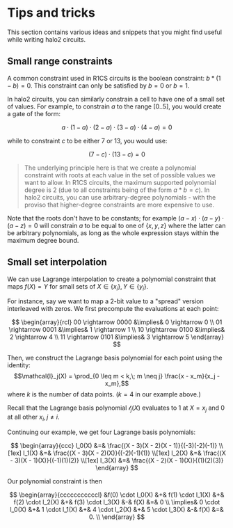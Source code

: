 # Tips and tricks

This section contains various ideas and snippets that you might find useful while writing
halo2 circuits.

## Small range constraints

A common constraint used in R1CS circuits is the boolean constraint: $b * (1 - b) = 0$.
This constraint can only be satisfied by $b = 0$ or $b = 1$.

In halo2 circuits, you can similarly constrain a cell to have one of a small set of
values. For example, to constrain $a$ to the range $[0..5]$, you would create a gate of
the form:

$$a \cdot (1 - a) \cdot (2 - a) \cdot (3 - a) \cdot (4 - a) = 0$$

while to constraint $c$ to be either 7 or 13, you would use:

$$(7 - c) \cdot (13 - c) = 0$$

> The underlying principle here is that we create a polynomial constraint with roots at
> each value in the set of possible values we want to allow. In R1CS circuits, the maximum
> supported polynomial degree is 2 (due to all constraints being of the form $a * b = c$).
> In halo2 circuits, you can use arbitrary-degree polynomials - with the proviso that
> higher-degree constraints are more expensive to use.

Note that the roots don't have to be constants; for example $(a - x) \cdot (a - y) \cdot (a - z) = 0$ will constrain $a$ to be equal to one of $\{ x, y, z \}$ where the latter can be arbitrary polynomials, as long as the whole expression stays within the maximum degree bound.

## Small set interpolation
We can use Lagrange interpolation to create a polynomial constraint that maps
$f(X) = Y$ for small sets of $X \in \{x_i\}, Y \in \{y_i\}$. 

For instance, say we want to map a 2-bit value to a "spread" version interleaved
with zeros. We first precompute the evaluations at each point:

$$
\begin{array}{rcl}
00 \rightarrow 0000 &\implies& 0 \rightarrow 0 \\
01 \rightarrow 0001 &\implies& 1 \rightarrow 1 \\
10 \rightarrow 0100 &\implies& 2 \rightarrow 4 \\
11 \rightarrow 0101 &\implies& 3 \rightarrow 5
\end{array}
$$

Then, we construct the Lagrange basis polynomial for each point using the
identity:
$$\mathcal{l}_j(X) = \prod_{0 \leq m < k,\; m \neq j} \frac{x - x_m}{x_j - x_m},$$
where $k$ is the number of data points. ($k = 4$ in our example above.)

Recall that the Lagrange basis polynomial $\mathcal{l}_j(X)$ evaluates to $1$ at
$X = x_j$ and $0$ at all other $x_i, j \neq i.$

Continuing our example, we get four Lagrange basis polynomials:

$$
\begin{array}{ccc}
l_0(X) &=& \frac{(X - 3)(X - 2)(X - 1)}{(-3)(-2)(-1)} \\[1ex]
l_1(X) &=& \frac{(X - 3)(X - 2)(X)}{(-2)(-1)(1)} \\[1ex]
l_2(X) &=& \frac{(X - 3)(X - 1)(X)}{(-1)(1)(2)} \\[1ex]
l_3(X) &=& \frac{(X - 2)(X - 1)(X)}{(1)(2)(3)}
\end{array}
$$

Our polynomial constraint is then

$$
\begin{array}{cccccccccccl}
&f(0) \cdot l_0(X) &+& f(1) \cdot l_1(X) &+& f(2) \cdot l_2(X) &+& f(3) \cdot l_3(X) &-& f(X) &=& 0 \\
\implies& 0 \cdot l_0(X) &+& 1 \cdot l_1(X) &+& 4 \cdot l_2(X) &+& 5 \cdot l_3(X) &-& f(X) &=& 0. \\
\end{array}
$$
